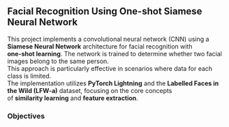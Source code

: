 ## Facial Recognition Using One-shot Siamese Neural Network

This project implements a convolutional neural network (CNN) using a **Siamese Neural Network** architecture for facial recognition with  
**one-shot learning**.
The network is trained to determine whether two facial images belong to the same person.  
This approach is particularly effective in scenarios where data for each class is limited.  
The implementation utilizes **PyTorch Lightning** and the **Labelled Faces in the Wild (LFW-a)** dataset, focusing on the core concepts   
of **similarity learning** and **feature extraction**.

### Objectives
